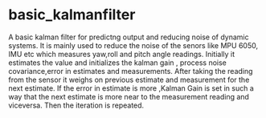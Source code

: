 # basic_kalmanfilter
A basic kalman filter for predictng output and reducing noise of dynamic systems.
It is mainly used to reduce the noise of the senors like MPU 6050, IMU etc which measures yaw,roll and pitch angle readings.
Initially it estimates the value and initializes the kalman gain , process noise covariance,error in estimates and measurements.
After taking the reading from the sensor it weighs on previous estimate and measurement for the next estimate.
If the error in estimate is more ,Kalman Gain is set in such a way that the next estimate is more near to the measurement reading and viceversa.
Then the iteration is repeated.
